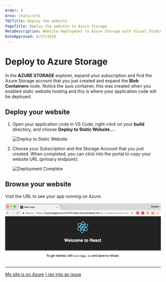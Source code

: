 ```yaml
---
Order: 4
Area: staticsite
TOCTitle: Deploy the website
PageTitle: Deploy the website to Azure Storage
MetaDescription: Website deployment to Azure Storage with Visual Studio Code
DateApproved: 6/27/2018
---
```

# Deploy to Azure Storage

In the **AZURE STORAGE** explorer, expand your subscription and find the Azure Storage account that you just created and expand the **Blob Containers** node. Notice the `$web` container, this was created when you enabled static website hosting and this is where your application code will be deployed.

## Deploy your website

1. Open your application code in VS Code, right-click on your **build** directory, and choose **Deploy to Static Website...**.

    ![Deploy to Static Website](https://github.com/Microsoft/vscode-docs/blob/master/tutorials/images/static-website/deploy-build.png)

1. Choose your Subscription and the Storage Account that you just created. When completed, you can click into the portal to copy your website URL (primary endpoint).

    ![Deployment Complete](https://github.com/Microsoft/vscode-docs/blob/master/tutorials/images/static-website/deployment-complete.png)

## Browse your website

Visit the URL to see your app running on Azure.

![App running in Azure](https://github.com/Microsoft/vscode-docs/blob/master/tutorials/images/static-website/azure-app.png)

----

<a class="tutorial-next-btn" href="/tutorials/static-website/code-change">My site is on Azure</a> <a class="tutorial-feedback-btn" onclick="reportIssue('node-deployment-staticwebsite', 'deploy-explorer')" href="javascript:void(0)">I ran into an issue</a>
